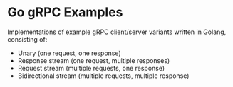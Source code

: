 # Go gRPC Examples

Implementations of example gRPC client/server variants written in Golang, consisting of:
- Unary (one request, one response)
- Response stream (one request, multiple responses)
- Request stream (multiple requests, one response)
- Bidirectional stream (multiple requests, multiple response)
